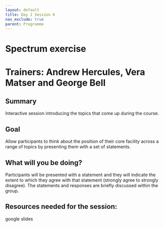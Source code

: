 ```yaml
---
layout: default
title: Day 1 Session 6
nav_exclude: true
parent: Programme
---
```


# Spectrum exercise
# Trainers: Andrew Hercules, Vera Matser and George Bell

## Summary
Interactive session introducing the topics that come up during the course.

## Goal
Allow participants to think about the position of their core facility across a range of topics by presenting them with a set of statements.

## What will you be doing?
Participants will be presented with a statement and they will indicate the extent to which they agree with that statement (strongly agree to strongly disagree). The statements and responses are briefly discussed within the group.

## Resources needed for the session:
google slides
